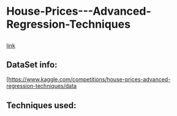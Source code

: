 # House-Prices---Advanced-Regression-Techniques

## 
[link](https://www.kaggle.com/competitions/house-prices-advanced-regression-techniques/data)
## DataSet info:
[https://www.kaggle.com/competitions/house-prices-advanced-regression-techniques/data
## Techniques used:

## 
